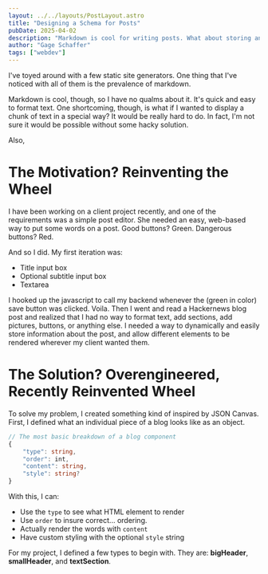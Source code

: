 ```yaml
---
layout: ../../layouts/PostLayout.astro
title: "Designing a Schema for Posts"
pubDate: 2025-04-02
description: "Markdown is cool for writing posts. What about storing and rendering them?"
author: "Gage Schaffer"
tags: ["webdev"]
---
```

I've toyed around with a few static site generators. One thing that I've noticed with all of them is the prevalence of markdown.

Markdown is cool, though, so I have no qualms about it. It's quick and easy to format text. One shortcoming, though, is what if I wanted
to display a chunk of text in a special way? It would be really hard to do. In fact, I'm not sure it would be possible without some hacky
solution.

Also, 

# The Motivation? Reinventing the Wheel
I have been working on a client project recently, and one of the requirements was a simple post editor. She needed an easy, web-based way to put some words on a post. Good buttons? Green. Dangerous buttons? Red. 

And so I did. My first iteration was: 
- Title input box
- Optional subtitle input box
- Textarea

I hooked up the javascript to call my backend whenever the (green in color) save button was clicked. Voila. Then I went and read a Hackernews blog
post and realized that I had no way to format text, add sections, add pictures, buttons, or anything else. I needed a way to dynamically and easily store information about the post, and allow different elements to be rendered wherever my client wanted them.

# The Solution? Overengineered, Recently Reinvented Wheel
To solve my problem, I created something kind of inspired by JSON Canvas. First, I defined what an individual piece of a blog looks like as an object.

```ts
// The most basic breakdown of a blog component
{
    "type": string,
    "order": int,
    "content": string,
    "style": string?
}
```

With this, I can:
- Use the `type` to see what HTML element to render
- Use `order` to insure correct... ordering.
- Actually render the words with `content`
- Have custom styling with the optional `style` string

For my project, I defined a few types to begin with. They are: **bigHeader**, **smallHeader**, and **textSection**.
